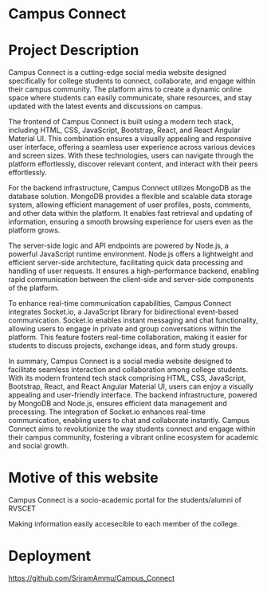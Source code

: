 # Campus Connect
# Project Description <br>
Campus Connect is a cutting-edge social media website designed specifically for college students to connect, collaborate, and engage within their campus community. The platform aims to create a dynamic online space where students can easily communicate, share resources, and stay updated with the latest events and discussions on campus.

The frontend of Campus Connect is built using a modern tech stack, including HTML, CSS, JavaScript, Bootstrap, React, and React Angular Material UI. This combination ensures a visually appealing and responsive user interface, offering a seamless user experience across various devices and screen sizes. With these technologies, users can navigate through the platform effortlessly, discover relevant content, and interact with their peers effortlessly.

For the backend infrastructure, Campus Connect utilizes MongoDB as the database solution. MongoDB provides a flexible and scalable data storage system, allowing efficient management of user profiles, posts, comments, and other data within the platform. It enables fast retrieval and updating of information, ensuring a smooth browsing experience for users even as the platform grows.

The server-side logic and API endpoints are powered by Node.js, a powerful JavaScript runtime environment. Node.js offers a lightweight and efficient server-side architecture, facilitating quick data processing and handling of user requests. It ensures a high-performance backend, enabling rapid communication between the client-side and server-side components of the platform.

To enhance real-time communication capabilities, Campus Connect integrates Socket.io, a JavaScript library for bidirectional event-based communication. Socket.io enables instant messaging and chat functionality, allowing users to engage in private and group conversations within the platform. This feature fosters real-time collaboration, making it easier for students to discuss projects, exchange ideas, and form study groups.

In summary, Campus Connect is a social media website designed to facilitate seamless interaction and collaboration among college students. With its modern frontend tech stack comprising HTML, CSS, JavaScript, Bootstrap, React, and React Angular Material UI, users can enjoy a visually appealing and user-friendly interface. The backend infrastructure, powered by MongoDB and Node.js, ensures efficient data management and processing. The integration of Socket.io enhances real-time communication, enabling users to chat and collaborate instantly. Campus Connect aims to revolutionize the way students connect and engage within their campus community, fostering a vibrant online ecosystem for academic and social growth.


# Motive of this website<br>

Campus Connect is a socio-academic portal for the students/alumni of RVSCET

Making information easily accesecible to each member of the college.

# Deployment 
https://github.com/SriramAmmu/Campus_Connect
